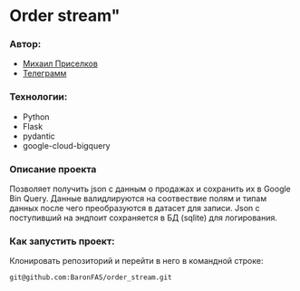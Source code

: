 # Order stream"

### Автор:
- [Михаил Приселков](https://github.com/BaronFAS)
- [Телеграмм](https://t.me/def_misha_work)

### Технологии:
- Python
- Flask
- pydantic
- google-cloud-bigquery

### Описание проекта ###
Позволяет получить json с данным о продажах и сохранить их в Google Bin Query. Данные валидлируются на соотвествие полям и типам данных после чего преобразуются в датасет для записи. Json с поступивший на эндпоит сохраняется в БД (sqlite) для логирования.


### Как запустить проект:

Клонировать репозиторий и перейти в него в командной строке:

```
git@github.com:BaronFAS/order_stream.git
```






